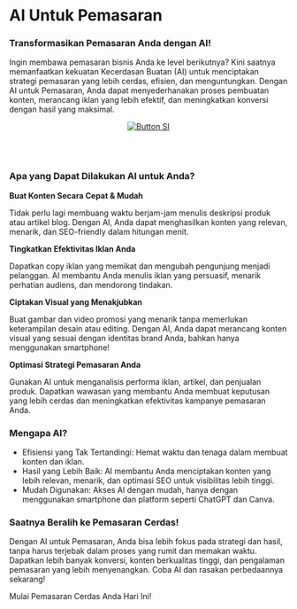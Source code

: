 # AI Untuk Pemasaran

### Transformasikan Pemasaran Anda dengan AI! 



Ingin membawa pemasaran bisnis Anda ke level berikutnya? Kini saatnya memanfaatkan kekuatan Kecerdasan Buatan (AI) untuk menciptakan strategi pemasaran yang lebih cerdas, efisien, dan menguntungkan. Dengan AI untuk Pemasaran, Anda dapat menyederhanakan proses pembuatan konten, merancang iklan yang lebih efektif, dan meningkatkan konversi dengan hasil yang maksimal.

<div align = center>
    
[![Button SI]][Link SI]

<br>
<br>
</div>

### Apa yang Dapat Dilakukan AI untuk Anda?



**Buat Konten Secara Cepat & Mudah**  

Tidak perlu lagi membuang waktu berjam-jam menulis deskripsi produk atau artikel blog. Dengan AI, Anda dapat menghasilkan konten yang relevan, menarik, dan SEO-friendly dalam hitungan menit.

**Tingkatkan Efektivitas Iklan Anda**  

Dapatkan copy iklan yang memikat dan mengubah pengunjung menjadi pelanggan. AI membantu Anda menulis iklan yang persuasif, menarik perhatian audiens, dan mendorong tindakan.

**Ciptakan Visual yang Menakjubkan**  

Buat gambar dan video promosi yang menarik tanpa memerlukan keterampilan desain atau editing. Dengan AI, Anda dapat merancang konten visual yang sesuai dengan identitas brand Anda, bahkan hanya menggunakan smartphone!

**Optimasi Strategi Pemasaran Anda**

Gunakan AI untuk menganalisis performa iklan, artikel, dan penjualan produk. Dapatkan wawasan yang membantu Anda membuat keputusan yang lebih cerdas dan meningkatkan efektivitas kampanye pemasaran Anda.


### Mengapa AI?

- Efisiensi yang Tak Tertandingi: Hemat waktu dan tenaga dalam membuat konten dan iklan.
- Hasil yang Lebih Baik: AI membantu Anda menciptakan konten yang lebih relevan, menarik, dan optimasi SEO untuk visibilitas lebih tinggi.
- Mudah Digunakan: Akses AI dengan mudah, hanya dengan menggunakan smartphone dan platform seperti ChatGPT dan Canva.


### Saatnya Beralih ke Pemasaran Cerdas!

Dengan AI untuk Pemasaran, Anda bisa lebih fokus pada strategi dan hasil, tanpa harus terjebak dalam proses yang rumit dan memakan waktu. Dapatkan lebih banyak konversi, konten berkualitas tinggi, dan pengalaman pemasaran yang lebih menyenangkan. Coba AI dan rasakan perbedaannya sekarang!


Mulai Pemasaran Cerdas Anda Hari Ini! 





<!---------------------------------[ Bagian Single Image ]---------------------------------->

[Button SI]: https://ratakan.com/uploads/prd-6eeaa60c6d.png
[Link SI]: #
